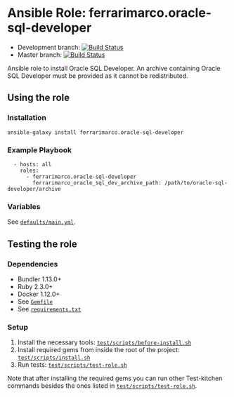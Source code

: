 # Ansible Role: ferrarimarco.oracle-sql-developer

* Development branch: [![Build Status](https://travis-ci.org/ferrarimarco/ansible-role-oracle-sql-developer.svg?branch=development)](https://travis-ci.org/ferrarimarco/ansible-role-oracle-sql-developer)
* Master branch: [![Build Status](https://travis-ci.org/ferrarimarco/ansible-role-oracle-sql-developer.svg?branch=master)](https://travis-ci.org/ferrarimarco/ansible-role-oracle-sql-developer)

Ansible role to install Oracle SQL Developer. An archive containing Oracle SQL Developer must be provided as it cannot be redistributed.

## Using the role
### Installation
```
ansible-galaxy install ferrarimarco.oracle-sql-developer
```

### Example Playbook
```
  - hosts: all
    roles:
      - ferrarimarco.oracle-sql-developer
        ferrarimarco_oracle_sql_dev_archive_path: /path/to/oracle-sql-developer/archive
```

### Variables

See [`defaults/main.yml`](defaults/main.yml).

## Testing the role

### Dependencies
- Bundler 1.13.0+
- Ruby 2.3.0+
- Docker 1.12.0+
- See [`Gemfile`](Gemfile)
- See [`requirements.txt`](requirements.txt)

### Setup
1. Install the necessary tools: [`test/scripts/before-install.sh`](test/scripts/before-install.sh)
1. Install required gems from inside the root of the project: [`test/scripts/install.sh`](test/scripts/install.sh)
1. Run tests: [`test/scripts/test-role.sh`](test/scripts/test-role.sh)

Note that after installing the required gems you can run other Test-kitchen commands besides the ones listed in [`test/scripts/test-role.sh`](test/scripts/test-role.sh).
